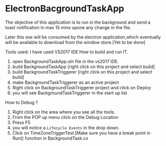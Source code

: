 # ElectronBacgroundTaskApp

The objective of this application is to run in the background and send a toast notification in max 15 mins upone any change in the file.

Later this exe will be consumed by the electron application,which eventually will be available to download from the window store.[Yet to be done]

Tools used:
	I have used VS2017 IDE
How to build and run IT.

1. open BackgroundTaskApp.sln file in the vs2017 IDE.
2. build BackgroundTaskApp [right click on this project and select build]
3. build BackgroundTaskTriggerer [right click on this project and select build]
4. make BackgroundTaskTriggerer as an active project
5. Right click on BackgroundTaskTriggerer project and click on  Deploy
6. you will see BackgroundTaskTriggerer  in the start up list

How to Debug ?
1. Right click on the area where you see all the tools.
2. From the POP up menu click on the Debug Location
3. Press F5
4. you will notice a `Lifecycle Events` in the drop down.
5. Click on TimeZoneTriggerTest.[Make sure you have a break point in Run() function in BackgroundTask.cs

